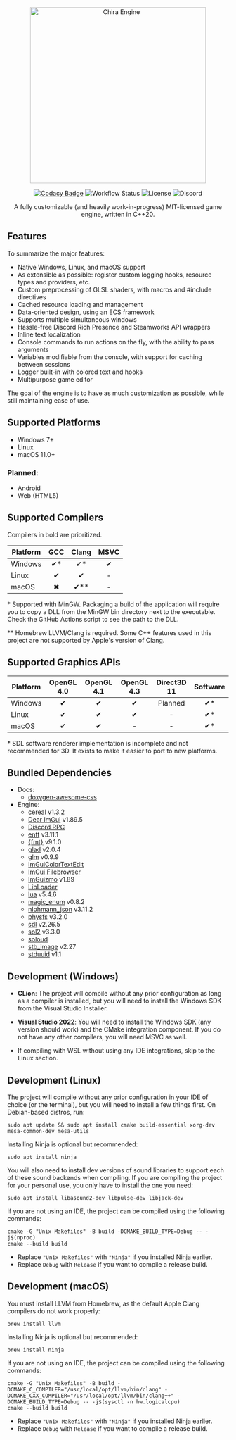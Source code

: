 <div align="center">
  <img width="400px" src="https://github.com/craftablescience/ChiraEngine/blob/main/branding/github/readme_banner.png?raw=true" alt="Chira Engine"/>

[![Codacy Badge](https://api.codacy.com/project/badge/Grade/5c8b0a7eba614cc8bc44d7d54789cf51)](https://app.codacy.com/gh/craftablescience/ChiraEngine?utm_source=github.com&utm_medium=referral&utm_content=craftablescience/ChiraEngine&utm_campaign=Badge_Grade_Settings)
![Workflow Status](https://img.shields.io/github/actions/workflow/status/craftablescience/ChiraEngine/build_engine.yml?branch=main&label=builds%20and%20tests)
![License](https://img.shields.io/github/license/craftablescience/ChiraEngine?label=license)
![Discord](https://img.shields.io/discord/678074864346857482?label=discord&logo=Discord&logoColor=%23FFFFFF)

A fully customizable (and heavily work-in-progress) MIT-licensed game engine, written in C++20.
</div>

## Features

To summarize the major features:
- Native Windows, Linux, and macOS support
- As extensible as possible: register custom logging hooks, resource types and providers, etc.
- Custom preprocessing of GLSL shaders, with macros and #include directives
- Cached resource loading and management
- Data-oriented design, using an ECS framework
- Supports multiple simultaneous windows
- Hassle-free Discord Rich Presence and Steamworks API wrappers
- Inline text localization
- Console commands to run actions on the fly, with the ability to pass arguments
- Variables modifiable from the console, with support for caching between sessions
- Logger built-in with colored text and hooks
- Multipurpose game editor

The goal of the engine is to have as much customization as possible, while still maintaining ease of use.

## Supported Platforms

- Windows 7+
- Linux
- macOS 11.0+

### Planned:

- Android
- Web (HTML5)

## Supported Compilers

Compilers in bold are prioritized.

| Platform | **GCC** | Clang | **MSVC** |
|----------|:-------:|:-----:|:--------:|
| Windows  |   ✔\*   |  ✔\*  |    ✔     |
| Linux    |    ✔    |   ✔   |    -     |
| macOS    |    ✖    | ✔\*\* |    -     |

\* Supported with MinGW. Packaging a build of the application will require you to copy a DLL
from the MinGW bin directory next to the executable. Check the GitHub Actions script to see the path to the DLL.

\*\* Homebrew LLVM/Clang is required. Some C++ features used in this project are not supported
by Apple's version of Clang.

## Supported Graphics APIs

| Platform          | OpenGL 4.0 | OpenGL 4.1 | OpenGL 4.3 | Direct3D 11 | Software |
|-------------------|:----------:|:----------:|:----------:|:-----------:|:--------:|
| Windows           |     ✔      |     ✔      |     ✔      |   Planned   |   ✔\*    |
| Linux             |     ✔      |     ✔      |     ✔      |      -      |   ✔\*    |
| macOS             |     ✔      |     ✔      |     -      |      -      |   ✔\*    |

\* SDL software renderer implementation is incomplete and not recommended for 3D.
It exists to make it easier to port to new platforms.

## Bundled Dependencies

- Docs:
  - [doxygen-awesome-css](https://github.com/jothepro/doxygen-awesome-css)
- Engine:
  - [cereal](https://github.com/craftablescience/cereal) v1.3.2
  - [Dear ImGui](https://github.com/ocornut/imgui) v1.89.5
  - [Discord RPC](https://github.com/craftablescience/discord-rpc-clean)
  - [entt](https://github.com/skypjack/entt) v3.11.1
  - [{fmt}](https://github.com/fmtlib/fmt) v9.1.0
  - [glad](https://gen.glad.sh/) v2.0.4
  - [glm](https://github.com/g-truc/glm) v0.9.9
  - [ImGuiColorTextEdit](https://github.com/BalazsJako/ImGuiColorTextEdit)
  - [ImGui Filebrowser](https://github.com/AirGuanZ/imgui-filebrowser)
  - [ImGuizmo](https://github.com/CedricGuillemet/ImGuizmo) v1.89
  - [LibLoader](https://github.com/craftablescience/LibLoader)
  - [lua](https://github.com/craftablescience/lua) v5.4.6
  - [magic_enum](https://github.com/Neargye/magic_enum) v0.8.2
  - [nlohmann_json](https://github.com/nlohmann/json) v3.11.2
  - [physfs](https://github.com/craftablescience/physfs) v3.2.0
  - [sdl](https://github.com/libsdl-org/SDL) v2.26.5
  - [sol2](https://github.com/ThePhD/sol2) v3.3.0
  - [soloud](https://github.com/craftablescience/soloud)
  - [stb_image](https://github.com/nothings/stb) v2.27
  - [stduuid](https://github.com/mariusbancila/stduuid) v1.1

## Development (Windows)

- **CLion**: The project will compile without any prior configuration as long as a compiler is installed,
  but you will need to install the Windows SDK from the Visual Studio Installer.

- **Visual Studio 2022**: You will need to install the Windows SDK (any version should work) and the CMake
  integration component. If you do not have any other compilers, you will need MSVC as well.

- If compiling with WSL without using any IDE integrations, skip to the Linux section.

## Development (Linux)

The project will compile without any prior configuration in your IDE of choice (or the terminal),
but you will need to install a few things first. On Debian-based distros, run:

```shell
sudo apt update && sudo apt install cmake build-essential xorg-dev mesa-common-dev mesa-utils
```

Installing Ninja is optional but recommended:

```shell
sudo apt install ninja
```

You will also need to install dev versions of sound libraries to support each of these sound backends when compiling.
If you are compiling the project for your personal use, you only have to install the one you need:

```shell
sudo apt install libasound2-dev libpulse-dev libjack-dev
```

If you are not using an IDE, the project can be compiled using the following commands:

```shell
cmake -G "Unix Makefiles" -B build -DCMAKE_BUILD_TYPE=Debug -- -j$(nproc)
cmake --build build
```

- Replace `"Unix Makefiles"` with `"Ninja"` if you installed Ninja earlier.
- Replace `Debug` with `Release` if you want to compile a release build.

## Development (macOS)

You must install LLVM from Homebrew, as the default Apple Clang compilers do not work properly:

```shell
brew install llvm
```

Installing Ninja is optional but recommended:

```shell
brew install ninja
```

If you are not using an IDE, the project can be compiled using the following commands:

```shell
cmake -G "Unix Makefiles" -B build -DCMAKE_C_COMPILER="/usr/local/opt/llvm/bin/clang" -DCMAKE_CXX_COMPILER="/usr/local/opt/llvm/bin/clang++" -DCMAKE_BUILD_TYPE=Debug -- -j$(sysctl -n hw.logicalcpu)
cmake --build build
```

- Replace `"Unix Makefiles"` with `"Ninja"` if you installed Ninja earlier.
- Replace `Debug` with `Release` if you want to compile a release build.
